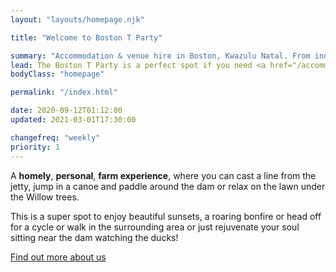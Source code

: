 ```yaml
---
layout: "layouts/homepage.njk"

title: "Welcome to Boston T Party"

summary: "Accommodation & venue hire in Boston, Kwazulu Natal. From individual leisure guests to groups, backpackers, campers, bikers & hikers, birthday celebrations and bull's parties, we invite you to come and enjoy our beautiful surroundings and relaxing atmosphere."
lead: The Boston T Party is a perfect spot if you need <a href="/accommodation">somewhere to stay</a> or an authentic <a href="/venue-hire">venue to hold your function</a>.
bodyClass: "homepage"

permalink: "/index.html"

date: 2020-09-12T01:12:00
updated: 2021-03-01T17:30:00

changefreq: "weekly"
priority: 1
---
```


A **homely**, **personal**, **farm experience**, where you can cast a line from the jetty, jump in a canoe and paddle around the dam or relax on the lawn under the Willow trees.

This is a super spot to enjoy beautiful sunsets, a roaring bonfire or head off for a cycle or walk in the surrounding area or just rejuvenate your soul sitting near the dam watching the ducks!

[Find out more about us][3]

[1]: /accommodation
[2]: /venue-hire
[3]: /about
